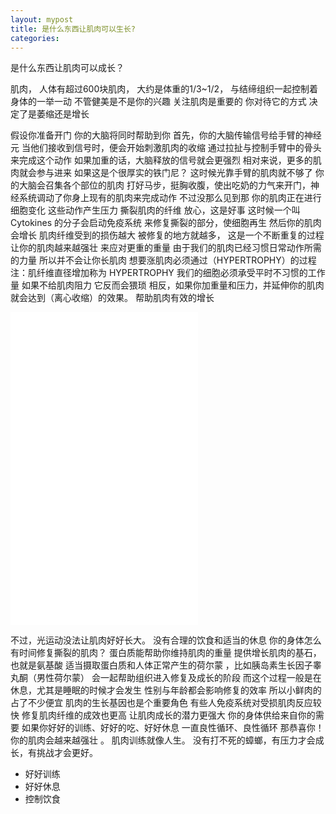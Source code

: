 ```yaml
---
layout: mypost
title: 是什么东西让肌肉可以生长?
categories: 
---
```


是什么东西让肌肉可以成长？

肌肉，
人体有超过600块肌肉，
大约是体重的1/3~1/2，
与结缔组织一起控制着身体的一举一动
不管健美是不是你的兴趣
关注肌肉是重要的
你对待它的方式
决定了是萎缩还是增长

假设你准备开门
你的大脑将同时帮助到你
首先，你的大脑传输信号给手臂的神经元
当他们接收到信号时，便会开始刺激肌肉的收缩
通过拉扯与控制手臂中的骨头来完成这个动作
如果加重的话，大脑释放的信号就会更强烈
相对来说，更多的肌肉就会参与进来
如果这是个很厚实的铁门尼？
这时候光靠手臂的肌肉就不够了
你的大脑会召集各个部位的肌肉
打好马步，挺胸收腹，使出吃奶的力气来开门，神经系统调动了你身上现有的肌肉来完成动作
不过没那么见到那
你的肌肉正在进行细胞变化
这些动作产生压力
撕裂肌肉的纤维
放心，这是好事
这时候一个叫 Cytokines 的分子会启动免疫系统
来修复撕裂的部分，使细胞再生
然后你的肌肉会增长
肌肉纤维受到的损伤越大
被修复的地方就越多，
这是一个不断重复的过程
让你的肌肉越来越强壮
来应对更重的重量
由于我们的肌肉已经习惯日常动作所需的力量
所以并不会让你长肌肉
想要涨肌肉必须通过（HYPERTROPHY）的过程
注：肌纤维直径增加称为 HYPERTROPHY
我们的细胞必须承受平时不习惯的工作量
如果不给肌肉阻力
它反而会猥琐
相反，如果你加重量和压力，并延伸你的肌肉
就会达到（离心收缩）的效果。
帮助肌肉有效的增长

<iframe src="//player.bilibili.com/player.html?aid=541368962&bvid=BV1Gi4y137JJ&cid=210362773&page=1" scrolling="no" border="0" frameborder="no" framespacing="0" allowfullscreen="true" height="500px"> </iframe>

不过，光运动没法让肌肉好好长大。
没有合理的饮食和适当的休息
你的身体怎么有时间修复撕裂的肌肉？
蛋白质能帮助你维持肌肉的重量
提供增长肌肉的基石，也就是氨基酸
适当摄取蛋白质和人体正常产生的荷尔蒙 ，比如胰岛素生长因子睾丸酮（男性荷尔蒙）
会一起帮助组织进入修复及成长的阶段
而这个过程一般是在休息，尤其是睡眠的时候才会发生
性别与年龄都会影响修复的效率
所以小鲜肉的占了不少便宜
肌肉的生长基因也是个重要角色
有些人免疫系统对受损肌肉反应较快
修复肌肉纤维的成效也更高
让肌肉成长的潜力更强大
你的身体供给来自你的需要
如果你好好的训练、好好的吃、好好休息
一直良性循环、良性循环
那恭喜你！你的肌肉会越来越强壮 。
肌肉训练就像人生。
没有打不死的蟑螂，有压力才会成长，有挑战才会更好。

* 好好训练
* 好好休息
* 控制饮食